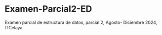 # Examen-Parcial2-ED
Examen parcial de estructura de datos, parcial 2, Agosto- Diciembre 2024, ITCelaya
